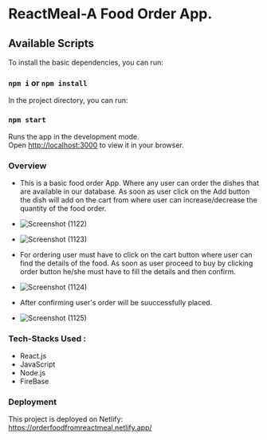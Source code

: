# ReactMeal-A Food Order App.

## Available Scripts

To install the basic dependencies, you can run:

### `npm i` or `npm install`

In the project directory, you can run:

### `npm start`

Runs the app in the development mode.\
Open [http://localhost:3000](http://localhost:3000) to view it in your browser.

### Overview

- This is a basic food order App. Where any user can order the dishes that are available in our database. As soon as user click on the Add button the dish will add on the cart from where user can increase/decrease the quantity of the food order. 

- ![Screenshot (1122)](https://github.com/ShashiS07/Food-Order-App/assets/115537478/83cc1e1b-fbfa-4705-863f-460e03fdc293)

- ![Screenshot (1123)](https://github.com/ShashiS07/Food-Order-App/assets/115537478/298ff007-2b78-47ff-9f7a-c0c944ce9ff4)

- For ordering user must have to click on the cart button where user can find the details of the food. As soon as user proceed to buy by clicking order button he/she must have to fill the details and then confirm.

- ![Screenshot (1124)](https://github.com/ShashiS07/Food-Order-App/assets/115537478/e30c9dd6-cf14-4101-840b-e5d0d2a277db)

- After confirming user's order will be suuccessfully placed.

- ![Screenshot (1125)](https://github.com/ShashiS07/Food-Order-App/assets/115537478/d0a20a58-244c-487a-9e41-70cd10723c9e)

### Tech-Stacks Used : 
- React.js
- JavaScript
- Node.js
- FireBase

### Deployment
This project is deployed on Netlify: https://orderfoodfromreactmeal.netlify.app/

